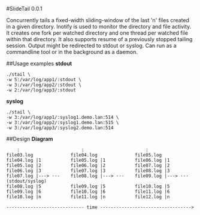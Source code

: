 #SlideTail 0.0.1

Concurrently tails a fixed-width sliding-window of the last 'n' files created in a given directory.
Inotify is used to monitor the directory and file activity.
It creates one fork per watched directory and one thread per watched file within that directory.
It also supports resume of a previously stopped tailing session.
Output might be redirected to stdout or syslog.
Can run as a commandline tool or in the background as a daemon.

##Usage examples
**stdout**

    ./stail \
    -w 5:/var/log/app1/:stdout \
    -w 3:/var/log/app2/:stdout \
    -w 2:/var/log/app3/:stdout

**syslog**

    ./stail \
    -w 3:/var/log/app1/:syslog1.demo.lan:514 \
    -w 3:/var/log/app2/:syslog1.demo.lan:515 \
    -w 3:/var/log/app3/:syslog2.demo.lan:514

##Design
**Diagram**

        :                       :                       :
    file03.log              file04.log              file05.log
    file04.log |1           file05.log |1           file06.log |1
    file05.log |2           file06.log |2           file07.log |2
    file06.log |3           file07.log |3           file08.log |3
    file07.log |---> ···    file08.log |---> ···    file09.log |---> ··· (stdout/syslog)
    file08.log |5           file09.log |5           file10.log |5
    file09.log |6           file10.log |6           file11.log |6
    file10.log |n           file11.log |n           file12.log |n

    ----------------------------- time ---------------------------------->
